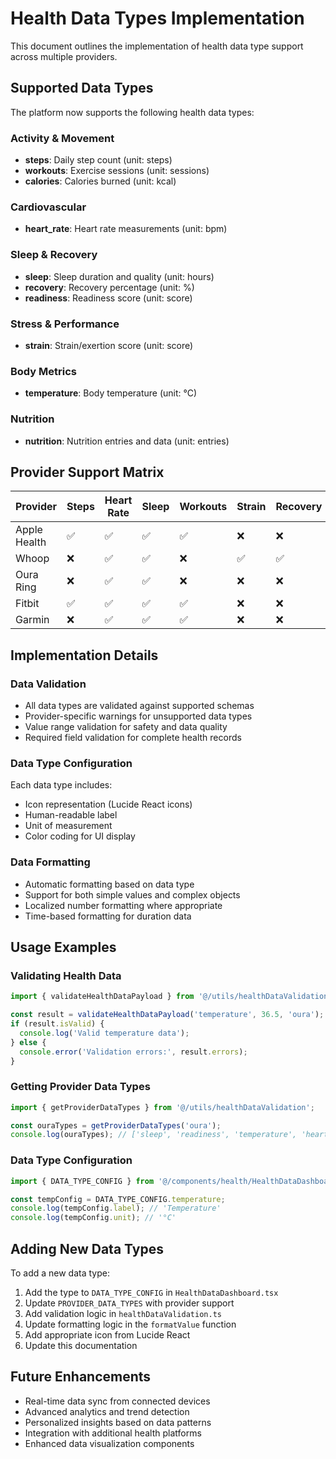 # Health Data Types Implementation

This document outlines the implementation of health data type support across multiple providers.

## Supported Data Types

The platform now supports the following health data types:

### Activity & Movement
- **steps**: Daily step count (unit: steps)
- **workouts**: Exercise sessions (unit: sessions)
- **calories**: Calories burned (unit: kcal)

### Cardiovascular
- **heart_rate**: Heart rate measurements (unit: bpm)

### Sleep & Recovery
- **sleep**: Sleep duration and quality (unit: hours)
- **recovery**: Recovery percentage (unit: %)
- **readiness**: Readiness score (unit: score)

### Stress & Performance
- **strain**: Strain/exertion score (unit: score)

### Body Metrics
- **temperature**: Body temperature (unit: °C)

### Nutrition
- **nutrition**: Nutrition entries and data (unit: entries)

## Provider Support Matrix

| Provider     | Steps | Heart Rate | Sleep | Workouts | Strain | Recovery | Readiness | Temperature | Nutrition | Calories |
|--------------|-------|------------|-------|-----------|---------|----------|-----------|-------------|-----------|----------|
| Apple Health | ✅    | ✅         | ✅    | ✅        | ❌      | ❌       | ❌        | ❌          | ✅        | ❌       |
| Whoop        | ❌    | ✅         | ✅    | ❌        | ✅      | ✅       | ❌        | ❌          | ❌        | ❌       |
| Oura Ring    | ❌    | ✅         | ✅    | ❌        | ❌      | ❌       | ✅        | ✅          | ❌        | ❌       |
| Fitbit       | ✅    | ✅         | ✅    | ✅        | ❌      | ❌       | ❌        | ❌          | ❌        | ✅       |
| Garmin       | ❌    | ✅         | ✅    | ✅        | ❌      | ❌       | ❌        | ❌          | ❌        | ✅       |

## Implementation Details

### Data Validation
- All data types are validated against supported schemas
- Provider-specific warnings for unsupported data types
- Value range validation for safety and data quality
- Required field validation for complete health records

### Data Type Configuration
Each data type includes:
- Icon representation (Lucide React icons)
- Human-readable label
- Unit of measurement
- Color coding for UI display

### Data Formatting
- Automatic formatting based on data type
- Support for both simple values and complex objects
- Localized number formatting where appropriate
- Time-based formatting for duration data

## Usage Examples

### Validating Health Data
```typescript
import { validateHealthDataPayload } from '@/utils/healthDataValidation';

const result = validateHealthDataPayload('temperature', 36.5, 'oura');
if (result.isValid) {
  console.log('Valid temperature data');
} else {
  console.error('Validation errors:', result.errors);
}
```

### Getting Provider Data Types
```typescript
import { getProviderDataTypes } from '@/utils/healthDataValidation';

const ouraTypes = getProviderDataTypes('oura');
console.log(ouraTypes); // ['sleep', 'readiness', 'temperature', 'heart_rate']
```

### Data Type Configuration
```typescript
import { DATA_TYPE_CONFIG } from '@/components/health/HealthDataDashboard';

const tempConfig = DATA_TYPE_CONFIG.temperature;
console.log(tempConfig.label); // 'Temperature'
console.log(tempConfig.unit); // '°C'
```

## Adding New Data Types

To add a new data type:

1. Add the type to `DATA_TYPE_CONFIG` in `HealthDataDashboard.tsx`
2. Update `PROVIDER_DATA_TYPES` with provider support
3. Add validation logic in `healthDataValidation.ts`
4. Update formatting logic in the `formatValue` function
5. Add appropriate icon from Lucide React
6. Update this documentation

## Future Enhancements

- Real-time data sync from connected devices
- Advanced analytics and trend detection
- Personalized insights based on data patterns
- Integration with additional health platforms
- Enhanced data visualization components